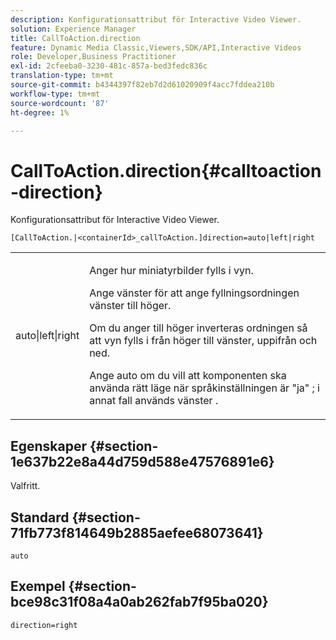 ```yaml
---
description: Konfigurationsattribut för Interactive Video Viewer.
solution: Experience Manager
title: CallToAction.direction
feature: Dynamic Media Classic,Viewers,SDK/API,Interactive Videos
role: Developer,Business Practitioner
exl-id: 2cfeeba0-3230-481c-857a-bed3fedc836c
translation-type: tm+mt
source-git-commit: b4344397f82eb7d2d61020909f4acc7fddea210b
workflow-type: tm+mt
source-wordcount: '87'
ht-degree: 1%

---
```


# CallToAction.direction{#calltoaction-direction}

Konfigurationsattribut för Interactive Video Viewer.

`[CallToAction.|<containerId>_callToAction.]direction=auto|left|right`

<table id="table_441553CD34C94A58A9D7CBF772DEDDB6"> 
 <tbody> 
  <tr> 
   <td colname="col1"> <p> <span class="codeph"> auto|left|right  </span> </p> </td> 
   <td colname="col2"> <p> Anger hur miniatyrbilder fylls i vyn. </p> <p>Ange <span class="codeph"> vänster </span> för att ange fyllningsordningen vänster till höger. </p> <p>Om du anger <span class="codeph"> till höger </span> inverteras ordningen så att vyn fylls i från höger till vänster, uppifrån och ned. </p> <p>Ange <span class="codeph"> auto </span> om du vill att komponenten ska använda rätt läge när språkinställningen är <span class="codeph"> "ja" </span>; i annat fall används <span class="codeph"> vänster </span>. </p> </td> 
  </tr> 
 </tbody> 
</table>

## Egenskaper {#section-1e637b22e8a44d759d588e47576891e6}

Valfritt.

## Standard {#section-71fb773f814649b2885aefee68073641}

`auto`

## Exempel {#section-bce98c31f08a4a0ab262fab7f95ba020}

```
direction=right
```
